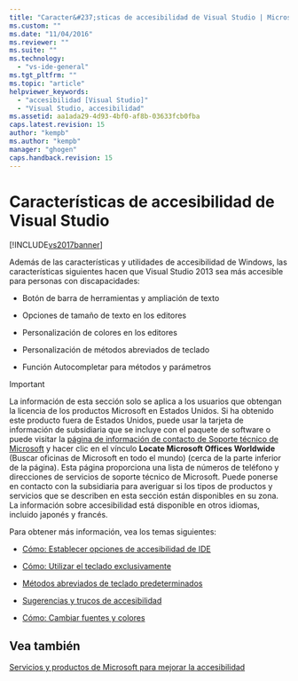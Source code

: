 ```yaml
---
title: "Caracter&#237;sticas de accesibilidad de Visual Studio | Microsoft Docs"
ms.custom: ""
ms.date: "11/04/2016"
ms.reviewer: ""
ms.suite: ""
ms.technology: 
  - "vs-ide-general"
ms.tgt_pltfrm: ""
ms.topic: "article"
helpviewer_keywords: 
  - "accesibilidad [Visual Studio]"
  - "Visual Studio, accesibilidad"
ms.assetid: aa1ada29-4d93-4bf0-af8b-03633fcb0fba
caps.latest.revision: 15
author: "kempb"
ms.author: "kempb"
manager: "ghogen"
caps.handback.revision: 15
---
```

# Caracter&#237;sticas de accesibilidad de Visual Studio
[!INCLUDE[vs2017banner](../../code-quality/includes/vs2017banner.md)]

Además de las características y utilidades de accesibilidad de Windows, las características siguientes hacen que Visual Studio 2013 sea más accesible para personas con discapacidades:  
  
-   Botón de barra de herramientas y ampliación de texto  
  
-   Opciones de tamaño de texto en los editores  
  
-   Personalización de colores en los editores  
  
-   Personalización de métodos abreviados de teclado  
  
-   Función Autocompletar para métodos y parámetros  
  
> [!IMPORTANT]
>  La información de esta sección solo se aplica a los usuarios que obtengan la licencia de los productos Microsoft en Estados Unidos.  Si ha obtenido este producto fuera de Estados Unidos, puede usar la tarjeta de información de subsidiaria que se incluye con el paquete de software o puede visitar la [página de información de contacto de Soporte técnico de Microsoft](http://support.microsoft.com/ContactUs) y hacer clic en el vínculo **Locate Microsoft Offices Worldwide** \(Buscar oficinas de Microsoft en todo el mundo\) \(cerca de la parte inferior de la página\).  Esta página proporciona una lista de números de teléfono y direcciones de servicios de soporte técnico de Microsoft.  Puede ponerse en contacto con la subsidiaria para averiguar si los tipos de productos y servicios que se describen en esta sección están disponibles en su zona.  La información sobre accesibilidad está disponible en otros idiomas, incluido japonés y francés.  
  
 Para obtener más información, vea los temas siguientes:  
  
-   [Cómo: Establecer opciones de accesibilidad de IDE](../../ide/reference/how-to-set-ide-accessibility-options.md)  
  
-   [Cómo: Utilizar el teclado exclusivamente](../../ide/reference/how-to-use-the-keyboard-exclusively.md)  
  
-   [Métodos abreviados de teclado predeterminados](../../ide/default-keyboard-shortcuts-in-visual-studio.md)  
  
-   [Sugerencias y trucos de accesibilidad](../../ide/reference/accessibility-tips-and-tricks.md)  
  
-   [Cómo: Cambiar fuentes y colores](../../ide/how-to-change-fonts-and-colors-in-visual-studio.md)  
  
## Vea también  
 [Servicios y productos de Microsoft para mejorar la accesibilidad](../../ide/reference/accessibility-products-and-services-from-microsoft.md)